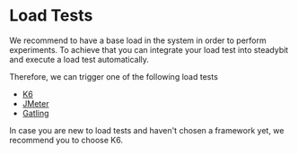 # Load Tests

We recommend to have a base load in the system in order to perform experiments. To achieve that you can integrate your load test into steadybit and execute a load test automatically.

Therefore, we can trigger one of the following load tests

* [K6](k6.md)
* [JMeter](jmeter.md)
* [Gatling](gatling.md)

In case you are new to load tests and haven't chosen a framework yet, we recommend you to choose K6.
